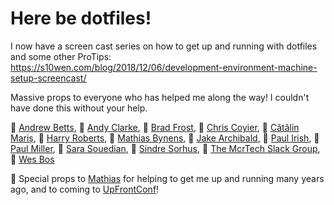 # Here be dotfiles!

I now have a screen cast series on how to get up and running with dotfiles and some other ProTips:
https://s10wen.com/blog/2018/12/06/development-environment-machine-setup-screencast/

Massive props to everyone who has helped me along the way! I couldn't have done this without your help.

🦄 [Andrew Betts](https://github.com/triblondon), 🦄 [Andy Clarke](https://github.com/malarkey), 🦄 [Brad Frost](https://github.com/bradfrost), 🦄 [Chris Coyier](https://github.com/chriscoyier), 🦄 [Cătălin Mariș](https://github.com/alrra), 🦄 [Harry Roberts](https://github.com/csswizardry), 🦄 [Mathias Bynens](https://github.com/mathiasbynens), 🦄 [Jake Archibald](https://github.com/jakearchibald), 🦄 [Paul Irish](https://github.com/paulirish), 🦄 [Paul Miller](https://github.com/paulmillr), 🦄 [Sara Souedian](https://github.com/SaraSoueidan), 🦄 [Sindre Sorhus](https://github.com/sindresorhus), 🦄 [The McrTech Slack Group](https://mcrtech-slack.herokuapp.com), 🦄 [Wes Bos](https://github.com/wesbos)

🌈 Special props to [Mathias](https://github.com/mathiasbynens) for helping to get me up and running many years ago, and to coming to [UpFrontConf](https://twitter.com/s10wen/status/865483201539563520)!
